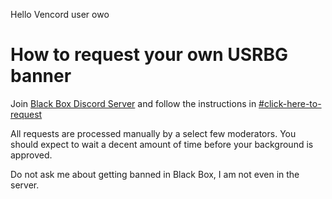 Hello Vencord user owo

# How to request your own USRBG banner

Join [Black Box Discord Server](https://discord.gg/TeRQEPb) and follow the instructions in [#click-here-to-request](https://discord.com/channels/449175561529589761/645627516794699787/)

All requests are processed manually by a select few moderators. You should expect to wait a decent amount of time before your background is approved.

Do not ask me about getting banned in Black Box, I am not even in the server.
